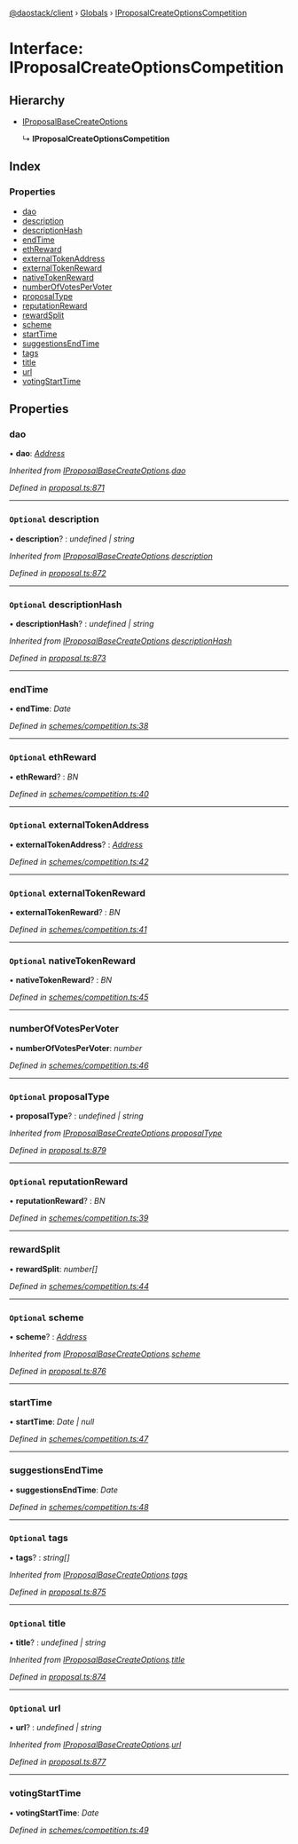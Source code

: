 [@daostack/client](../README.md) › [Globals](../globals.md) › [IProposalCreateOptionsCompetition](iproposalcreateoptionscompetition.md)

# Interface: IProposalCreateOptionsCompetition

## Hierarchy

* [IProposalBaseCreateOptions](iproposalbasecreateoptions.md)

  ↳ **IProposalCreateOptionsCompetition**

## Index

### Properties

* [dao](iproposalcreateoptionscompetition.md#dao)
* [description](iproposalcreateoptionscompetition.md#optional-description)
* [descriptionHash](iproposalcreateoptionscompetition.md#optional-descriptionhash)
* [endTime](iproposalcreateoptionscompetition.md#endtime)
* [ethReward](iproposalcreateoptionscompetition.md#optional-ethreward)
* [externalTokenAddress](iproposalcreateoptionscompetition.md#optional-externaltokenaddress)
* [externalTokenReward](iproposalcreateoptionscompetition.md#optional-externaltokenreward)
* [nativeTokenReward](iproposalcreateoptionscompetition.md#optional-nativetokenreward)
* [numberOfVotesPerVoter](iproposalcreateoptionscompetition.md#numberofvotespervoter)
* [proposalType](iproposalcreateoptionscompetition.md#optional-proposaltype)
* [reputationReward](iproposalcreateoptionscompetition.md#optional-reputationreward)
* [rewardSplit](iproposalcreateoptionscompetition.md#rewardsplit)
* [scheme](iproposalcreateoptionscompetition.md#optional-scheme)
* [startTime](iproposalcreateoptionscompetition.md#starttime)
* [suggestionsEndTime](iproposalcreateoptionscompetition.md#suggestionsendtime)
* [tags](iproposalcreateoptionscompetition.md#optional-tags)
* [title](iproposalcreateoptionscompetition.md#optional-title)
* [url](iproposalcreateoptionscompetition.md#optional-url)
* [votingStartTime](iproposalcreateoptionscompetition.md#votingstarttime)

## Properties

###  dao

• **dao**: *[Address](../globals.md#address)*

*Inherited from [IProposalBaseCreateOptions](iproposalbasecreateoptions.md).[dao](iproposalbasecreateoptions.md#dao)*

*Defined in [proposal.ts:871](https://github.com/daostack/client/blob/1bc237e/src/proposal.ts#L871)*

___

### `Optional` description

• **description**? : *undefined | string*

*Inherited from [IProposalBaseCreateOptions](iproposalbasecreateoptions.md).[description](iproposalbasecreateoptions.md#optional-description)*

*Defined in [proposal.ts:872](https://github.com/daostack/client/blob/1bc237e/src/proposal.ts#L872)*

___

### `Optional` descriptionHash

• **descriptionHash**? : *undefined | string*

*Inherited from [IProposalBaseCreateOptions](iproposalbasecreateoptions.md).[descriptionHash](iproposalbasecreateoptions.md#optional-descriptionhash)*

*Defined in [proposal.ts:873](https://github.com/daostack/client/blob/1bc237e/src/proposal.ts#L873)*

___

###  endTime

• **endTime**: *Date*

*Defined in [schemes/competition.ts:38](https://github.com/daostack/client/blob/1bc237e/src/schemes/competition.ts#L38)*

___

### `Optional` ethReward

• **ethReward**? : *BN*

*Defined in [schemes/competition.ts:40](https://github.com/daostack/client/blob/1bc237e/src/schemes/competition.ts#L40)*

___

### `Optional` externalTokenAddress

• **externalTokenAddress**? : *[Address](../globals.md#address)*

*Defined in [schemes/competition.ts:42](https://github.com/daostack/client/blob/1bc237e/src/schemes/competition.ts#L42)*

___

### `Optional` externalTokenReward

• **externalTokenReward**? : *BN*

*Defined in [schemes/competition.ts:41](https://github.com/daostack/client/blob/1bc237e/src/schemes/competition.ts#L41)*

___

### `Optional` nativeTokenReward

• **nativeTokenReward**? : *BN*

*Defined in [schemes/competition.ts:45](https://github.com/daostack/client/blob/1bc237e/src/schemes/competition.ts#L45)*

___

###  numberOfVotesPerVoter

• **numberOfVotesPerVoter**: *number*

*Defined in [schemes/competition.ts:46](https://github.com/daostack/client/blob/1bc237e/src/schemes/competition.ts#L46)*

___

### `Optional` proposalType

• **proposalType**? : *undefined | string*

*Inherited from [IProposalBaseCreateOptions](iproposalbasecreateoptions.md).[proposalType](iproposalbasecreateoptions.md#optional-proposaltype)*

*Defined in [proposal.ts:879](https://github.com/daostack/client/blob/1bc237e/src/proposal.ts#L879)*

___

### `Optional` reputationReward

• **reputationReward**? : *BN*

*Defined in [schemes/competition.ts:39](https://github.com/daostack/client/blob/1bc237e/src/schemes/competition.ts#L39)*

___

###  rewardSplit

• **rewardSplit**: *number[]*

*Defined in [schemes/competition.ts:44](https://github.com/daostack/client/blob/1bc237e/src/schemes/competition.ts#L44)*

___

### `Optional` scheme

• **scheme**? : *[Address](../globals.md#address)*

*Inherited from [IProposalBaseCreateOptions](iproposalbasecreateoptions.md).[scheme](iproposalbasecreateoptions.md#optional-scheme)*

*Defined in [proposal.ts:876](https://github.com/daostack/client/blob/1bc237e/src/proposal.ts#L876)*

___

###  startTime

• **startTime**: *Date | null*

*Defined in [schemes/competition.ts:47](https://github.com/daostack/client/blob/1bc237e/src/schemes/competition.ts#L47)*

___

###  suggestionsEndTime

• **suggestionsEndTime**: *Date*

*Defined in [schemes/competition.ts:48](https://github.com/daostack/client/blob/1bc237e/src/schemes/competition.ts#L48)*

___

### `Optional` tags

• **tags**? : *string[]*

*Inherited from [IProposalBaseCreateOptions](iproposalbasecreateoptions.md).[tags](iproposalbasecreateoptions.md#optional-tags)*

*Defined in [proposal.ts:875](https://github.com/daostack/client/blob/1bc237e/src/proposal.ts#L875)*

___

### `Optional` title

• **title**? : *undefined | string*

*Inherited from [IProposalBaseCreateOptions](iproposalbasecreateoptions.md).[title](iproposalbasecreateoptions.md#optional-title)*

*Defined in [proposal.ts:874](https://github.com/daostack/client/blob/1bc237e/src/proposal.ts#L874)*

___

### `Optional` url

• **url**? : *undefined | string*

*Inherited from [IProposalBaseCreateOptions](iproposalbasecreateoptions.md).[url](iproposalbasecreateoptions.md#optional-url)*

*Defined in [proposal.ts:877](https://github.com/daostack/client/blob/1bc237e/src/proposal.ts#L877)*

___

###  votingStartTime

• **votingStartTime**: *Date*

*Defined in [schemes/competition.ts:49](https://github.com/daostack/client/blob/1bc237e/src/schemes/competition.ts#L49)*
